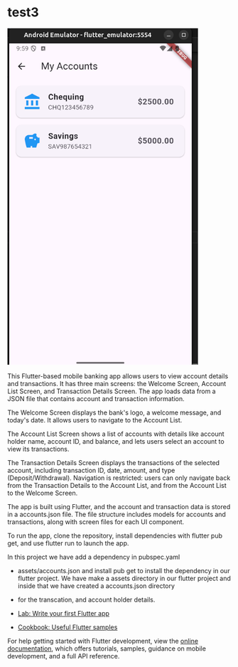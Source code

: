 # test3
![home](./assets/accounts.png)

This Flutter-based mobile banking app allows users to view account details and transactions. 
It has three main screens: the Welcome Screen, Account List Screen, and Transaction Details Screen.
The app loads data from a JSON file that contains account and transaction information.

The Welcome Screen displays the bank's logo, a welcome message, and today's date. 
It allows users to navigate to the Account List. 

The Account List Screen shows a list of accounts with details like account holder name, account ID,
and balance, and lets users select an account to view its transactions.

The Transaction Details Screen displays the transactions of the selected account, including 
transaction ID, date, amount, and type (Deposit/Withdrawal). Navigation is restricted: users can 
only navigate back from the Transaction Details to the Account List, and from the Account List to 
the Welcome Screen.

The app is built using Flutter, and the account and transaction data is stored in a accounts.json 
file. The file structure includes models for accounts and transactions, along with screen files for
each UI component.

To run the app, clone the repository, install dependencies with flutter pub get, and use flutter run
to launch the app.

In this project we have add a  dependency in pubspec.yaml
- assets/accounts.json and install pub get to install the dependency in our flutter project.
We have make a assets directory in our flutter project and inside that we have created a accounts.json directory 
- for the transcation, and account holder details.



- [Lab: Write your first Flutter app](https://docs.flutter.dev/get-started/codelab)
- [Cookbook: Useful Flutter samples](https://docs.flutter.dev/cookbook)

For help getting started with Flutter development, view the
[online documentation](https://docs.flutter.dev/), which offers tutorials,
samples, guidance on mobile development, and a full API reference.
